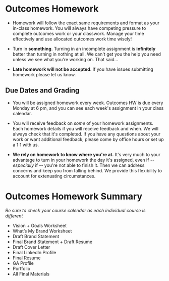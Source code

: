 # Outcomes Homework

- Homework will follow the exact same requirements and format as your in-class homework. You will always have competing pressure to complete outcomes work or your classwork. Manage your time effectively and use allocated outcomes work time wisely! 

- Turn in **something**. Turning in an incomplete assignment is **infinitely** better than turning in nothing at all. We can't get you the help you need unless we see what you're working on. That said...

- **Late homework will not be accepted**. If you have issues submitting homework please let us know.

## Due Dates and Grading

- You will be assigned homework every week. Outcomes HW is due every Monday at 6 pm, and you can see each week's assignment in your class calendar. 

- You will receive feedback on *some* of your homework assignments. Each homework details if you will receive feedback and when. We will always check that it's completed. If you have any questions about your work or want additional feedback, please come by office hours or set up a 1:1 with us. 

- **We rely on homework to know where you're at.** It's very much to your advantage to turn in your homework the day it's assigned, even if -- *especially* if -- you're not able to finish it. Then we can address concerns and keep you from falling behind. We provide this flexibility to account for extenuating circumstances.

# Outcomes Homework Summary 
*Be sure to check your course calendar as each individual course is different*

- Vision + Goals Worksheet
- What’s My Brand Worksheet
- Draft Brand Statement
- Final Brand Statement + Draft Resume
- Draft Cover Letter
- Final LinkedIn Profile
- Final Resume
- GA Profile
- Portfolio
- All Final Materials



